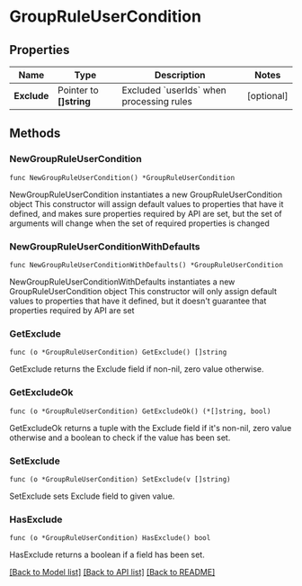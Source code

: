 # GroupRuleUserCondition

## Properties

Name | Type | Description | Notes
------------ | ------------- | ------------- | -------------
**Exclude** | Pointer to **[]string** | Excluded &#x60;userIds&#x60; when processing rules | [optional] 

## Methods

### NewGroupRuleUserCondition

`func NewGroupRuleUserCondition() *GroupRuleUserCondition`

NewGroupRuleUserCondition instantiates a new GroupRuleUserCondition object
This constructor will assign default values to properties that have it defined,
and makes sure properties required by API are set, but the set of arguments
will change when the set of required properties is changed

### NewGroupRuleUserConditionWithDefaults

`func NewGroupRuleUserConditionWithDefaults() *GroupRuleUserCondition`

NewGroupRuleUserConditionWithDefaults instantiates a new GroupRuleUserCondition object
This constructor will only assign default values to properties that have it defined,
but it doesn't guarantee that properties required by API are set

### GetExclude

`func (o *GroupRuleUserCondition) GetExclude() []string`

GetExclude returns the Exclude field if non-nil, zero value otherwise.

### GetExcludeOk

`func (o *GroupRuleUserCondition) GetExcludeOk() (*[]string, bool)`

GetExcludeOk returns a tuple with the Exclude field if it's non-nil, zero value otherwise
and a boolean to check if the value has been set.

### SetExclude

`func (o *GroupRuleUserCondition) SetExclude(v []string)`

SetExclude sets Exclude field to given value.

### HasExclude

`func (o *GroupRuleUserCondition) HasExclude() bool`

HasExclude returns a boolean if a field has been set.


[[Back to Model list]](../README.md#documentation-for-models) [[Back to API list]](../README.md#documentation-for-api-endpoints) [[Back to README]](../README.md)


